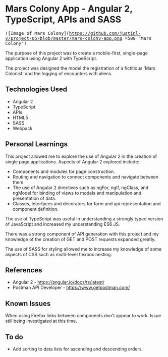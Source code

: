 # Mars Colony App - Angular 2, TypeScript, APIs and SASS

<kbd>![Image of Mars Colony](https://github.com/justinl-y/project-05/blob/master/mars-colony-app.png =500 "Mars Colony")</kbd>

The purpose of this project was to create a mobile-first, single-page application using Angular 2 with TypeScript.

The project was designed the model the registration of a fictitious 'Mars Colonist' and the logging of encounters with aliens.

## Technologies Used

- Angular 2
- TypeScript
- APIs
- HTML5
- SASS
- Webpack

## Personal Learnings

This project allowed me to explore the use of Angular 2 in the creation of single page applications. Aspects of Angular 2 explored include: 

- Components and modules for page construction.
- Routing and navigation to connect components and navigate between them.
- The use of Angular 2 directives such as ngFor, ngIf, ngClass, and ngModel for binding of views to models and manipulation and presentation of data.
- Classes, Interfaces and decorators for form and api representation and component definition.

The use of TypeScript was useful in understanding a strongly typed version of JavaScript and increased my understanding ES6 JS.

There was a strong component of API generation with this project and my knowledge of the creation of GET and POST requests expanded greatly.

The use of SASS for styling allowed me to increase my knowledge of some aspects of CSS such as multi-level flexbox nesting.

## References

- Angular 2 - https://angular.io/docs/ts/latest/
- Postman API Developer - https://www.getpostman.com/

## Known Issues
When using Firefox links between components don't appear to work. Issue still being investigated at this time.

## To do
 - Add sorting to data lists for ascending and descending orders.
